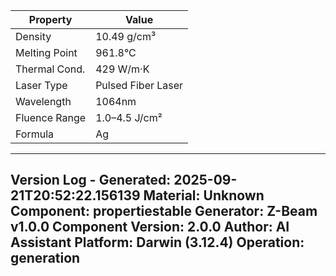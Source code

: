 | Property | Value |
|----------|-------|
| Density | 10.49 g/cm³ |
| Melting Point | 961.8°C |
| Thermal Cond. | 429 W/m·K |
| Laser Type | Pulsed Fiber Laser |
| Wavelength | 1064nm |
| Fluence Range | 1.0–4.5 J/cm² |
| Formula | Ag |


---
Version Log - Generated: 2025-09-21T20:52:22.156139
Material: Unknown
Component: propertiestable
Generator: Z-Beam v1.0.0
Component Version: 2.0.0
Author: AI Assistant
Platform: Darwin (3.12.4)
Operation: generation
---